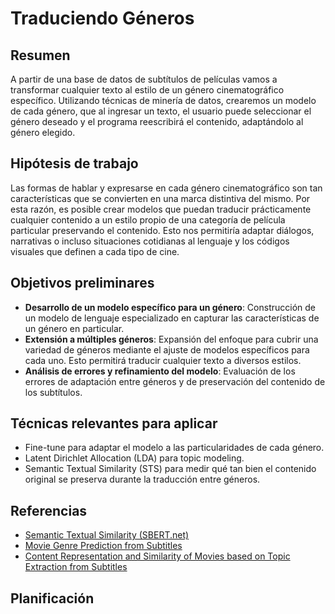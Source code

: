 # Traduciendo Géneros

## Resumen
A partir de una base de datos de subtítulos de películas vamos a transformar cualquier texto al estilo de un género cinematográfico específico. Utilizando técnicas de minería de datos, crearemos un modelo de cada género, que al ingresar un texto, el usuario puede seleccionar el género deseado y el programa reescribirá el contenido, adaptándolo al género elegido.

## Hipótesis de trabajo
Las formas de hablar y expresarse en cada género cinematográfico son tan características que se convierten en una marca distintiva del mismo. Por esta razón, es posible crear modelos que puedan traducir prácticamente cualquier contenido a un estilo propio de una categoría de película particular preservando el contenido. Esto nos permitiría adaptar diálogos, narrativas o incluso situaciones cotidianas al lenguaje y los códigos visuales que definen a cada tipo de cine.

## Objetivos preliminares
- **Desarrollo de un modelo específico para un género**: Construcción de un modelo de lenguaje especializado en capturar las características de un género en particular.
- **Extensión a múltiples géneros**: Expansión del enfoque para cubrir una variedad de géneros mediante el ajuste de modelos específicos para cada uno. Esto permitirá traducir cualquier texto a diversos estilos.
- **Análisis de errores y refinamiento del modelo**: Evaluación de los errores de adaptación entre géneros y de preservación del contenido de los subtítulos.

## Técnicas relevantes para aplicar
- Fine-tune para adaptar el modelo a las particularidades de cada género.
- Latent Dirichlet Allocation (LDA) para topic modeling.
- Semantic Textual Similarity (STS) para medir qué tan bien el contenido original se preserva durante la traducción entre géneros.

## Referencias
- [Semantic Textual Similarity (SBERT.net)](https://www.sbert.net/docs/sentence_transformer/usage/semantic_textual_similarity.html)
- [Movie Genre Prediction from Subtitles](https://github.com/pranav88/Movie-Genre-Prediction-from-Subtitles)
- [Content Representation and Similarity of Movies based on
Topic Extraction from Subtitles](https://kbogas.github.io/publ/setn_2016.pdf)

## Planificación
